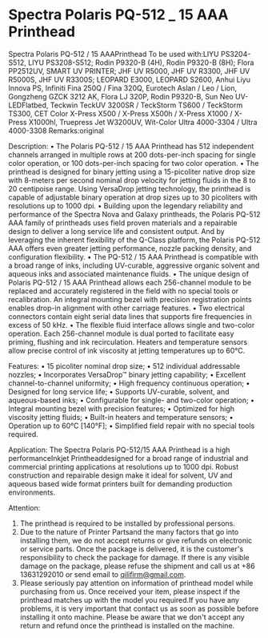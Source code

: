 # Spectra Polaris PQ-512 _ 15 AAA Printhead

Spectra Polaris PQ-512 / 15 AAAPrinthead
To be used with:LIYU PS3204-S512, LIYU PS3208-S512; Rodin P9320-B (4H), Rodin P9320-B (8H); Flora PP2512UV, SMART UV PRINTER; JHF UV R5000, JHF UV R3300, JHF UV R5000S, JHF UV R3300S; LEOPARD E3000, LEOPARD S2600, Anhui Liyu Innova PS, Infiniti Fina 250Q / Fina 320Q, Eurotech Aslan / Leo / Lion, Gongzheng GZCK 3212 AK, Flora LJ 320P, Rodin P9320-B, Sun Neo UV-LEDFlatbed, Teckwin TeckUV 3200SR / TeckStorm TS600 / TeckStorm TS300, CET Color X-Press X500 / X-Press X500h / X-Press X1000 / X-Press X1000hl, Truepress Jet W3200UV, Wit-Color Ultra 4000-3304 / Ultra 4000-3308
Remarks:original

Description:
• The Polaris PQ-512 / 15 AAA Printhead has 512 independent channels arranged in multiple rows at 200 dots-per-inch spacing for single color operation, or 100 dots-per-inch spacing for two color operation.
• The printhead is designed for binary jetting using a 15-picoliter native drop size with 8-meters per second nominal drop velocity for jetting fluids in the 8 to 20 centipoise range. Using VersaDrop jetting technology, the printhead is capable of adjustable binary operation at drop sizes up to 30 picoliters with resolutions up to 1000 dpi.
• Building upon the legendary reliability and performance of the Spectra Nova and Galaxy printheads, the Polaris PQ-512 AAA family of printheads uses field proven materials and a repairable design to deliver a long service life and consistent output. And by leveraging the inherent flexibility of the Q-Class platform, the Polaris PQ-512 AAA offers even greater jetting performance, nozzle packing density, and configuration flexibility.
• The PQ-512 / 15 AAA Printhead is compatible with a broad range of inks, including UV-curable, aggressive organic solvent and aqueous inks and associated maintenance fluids.
• The unique design of Polaris PQ-512 / 15 AAA Printhead allows each 256-channel module to be replaced and accurately registered in the field with no special tools or recalibration. An integral mounting bezel with precision registration points enables drop-in alignment with other carriage features.
• Two electrical connectors contain eight serial data lines that supports fire frequencies in excess of 50 kHz.
• The flexible fluid interface allows single and two-color operation. Each 256-channel module is dual ported to facilitate easy priming, flushing and ink recirculation. Heaters and temperature sensors allow precise control of ink viscosity at jetting temperatures up to 60°C.

Features:
• 15 picoliter nominal drop size;
• 512 individual addressable nozzles;
• Incorporates VersaDrop™ binary jetting capability;
• Excellent channel-to-channel uniformity;
• High frequency continuous operation;
• Designed for long service life;
• Supports UV-curable, solvent, and aqueous-based inks;
• Configurable for single- and two-color operation;
• Integral mounting bezel with precision features;
• Optimized for high viscosity jetting fluids;
• Built-in heaters and temperature sensors;
• Operation up to 60°C [140°F];
• Simplified field repair with no special tools required.

Application:
The Spectra Polaris PQ-512/15 AAA Printhead is a high performanceInkjet Printheaddesigned for a broad range of industrial and commercial printing applications at resolutions up to 1000 dpi. Robust construction and repairable design make it ideal for solvent, UV and aqueous based wide format printers built for demanding production environments.

Attention:
1. The printhead is required to be installed by professional persons.
2. Due to the nature of Printer Partsand the many factors that go into installing them, we do not accept returns or give refunds on electronic or service parts. Once the package is delivered, it is the customer's responsibility to check the package for damage. If there is any visible damage on the package, please refuse the shipment and call us at +86 13631292010 or send email to qilifirm@gmail.com.
3. Please seriously pay attention on information of printhead model while purchasing from us. Once received your item, please inspect if the printhead matches up with the model you required.If you have any problems, it is very important that contact us as soon as possible before installing it onto machine. Please be aware that we don't accept any return and refund once the printhead is installed on the machine.


